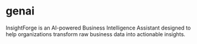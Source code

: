 # genai
InsightForge is an AI-powered Business Intelligence Assistant designed to help organizations transform raw business data into actionable insights.
